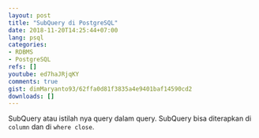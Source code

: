 ```yaml
---
layout: post
title: "SubQuery di PostgreSQL"
date: 2018-11-20T14:25:44+07:00
lang: psql
categories:
- RDBMS
- PostgreSQL
refs: []
youtube: ed7haJRjqKY
comments: true
gist: dimMaryanto93/62ffa0d81f3835a4e9401baf14590cd2
downloads: []
---
```


SubQuery atau istilah nya query dalam query. SubQuery bisa diterapkan di `column` dan di `where close`. 

<!--more-->